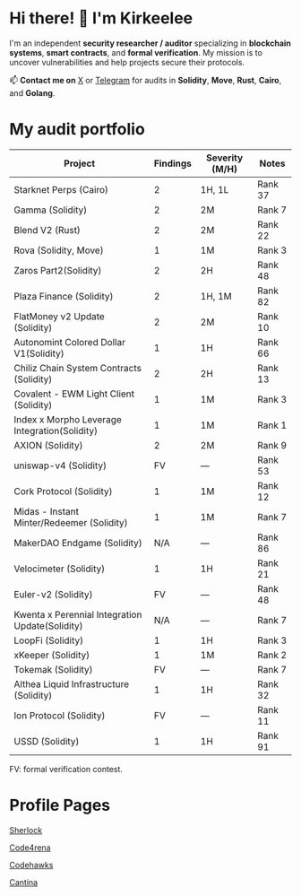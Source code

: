 # Hi there! 👋 I'm Kirkeelee

I'm an independent **security researcher / auditor** specializing in **blockchain systems**, **smart contracts**, and **formal verification**. My mission is to uncover vulnerabilities and help projects secure their protocols.

📫 **Contact me on** [X](https://x.com/0xKER2) or [Telegram](http://t.me/Oxker2) for audits in **Solidity**, **Move**, **Rust**, **Cairo**, and **Golang**.



# My audit portfolio

| Project                             | Findings | Severity (M/H) | Notes       |
|-------------------------------------|----------|----------------|-------------|
|Starknet Perps (Cairo)                     |  2       |1H, 1L          | Rank 37     | 
Gamma  (Solidity)                              | 2        |  2M            | Rank 7   |
|Blend V2 (Rust)                     | 2        | 2M             | Rank 22    |
| Rova    (Solidity, Move)                            | 1        | 1M             | Rank 3      |
| Zaros Part2(Solidity)                         | 2        | 2H             | Rank 48     |
| Plaza Finance (Solidity)                      | 2        | 1H, 1M         | Rank 82     |
| FlatMoney v2 Update (Solidity)               | 2        | 2M             | Rank 10     |
| Autonomint Colored Dollar V1(Solidity)        | 1        | 1H             | Rank 66     |
| Chiliz Chain System Contracts (Solidity)      | 2        | 2H             | Rank 13     |
| Covalent - EWM Light Client  (Solidity)       | 1        | 1M             | Rank 3      |
| Index x Morpho Leverage Integration(Solidity) | 1        | 1M             | Rank 1      |
| AXION                (Solidity)               | 2        | 2M             | Rank 9      |
| uniswap-v4        (Solidity)                  | FV       | —              | Rank 53     |
| Cork Protocol   (Solidity)                    | 1        | 1M             | Rank 12     |
| Midas - Instant Minter/Redeemer (Solidity)    | 1        | 1M             | Rank 7      |
| MakerDAO Endgame    (Solidity)                | N/A      | —              | Rank 86     |
| Velocimeter    (Solidity)                     | 1        | 1H             | Rank 21     |
| Euler-v2   (Solidity)                         | FV       | —              | Rank 48     |
| Kwenta x Perennial Integration Update(Solidity) | N/A    | —              | Rank 7      |
| LoopFi                  (Solidity)            | 1        | 1H             | Rank 3      |
| xKeeper               (Solidity)              | 1        | 1M             | Rank 2      |
| Tokemak             (Solidity)                | FV       | —              | Rank 7      |
| Althea Liquid Infrastructure (Solidity)       | 1        | 1H             | Rank 32     |
| Ion Protocol          (Solidity)              | FV       | —              | Rank 11     |
| USSD              (Solidity)                  | 1        | 1H             | Rank 91     |

FV: formal verification contest.

# Profile Pages
[Sherlock](https://audits.sherlock.xyz/watson/Kirkeelee)

[Code4rena](https://code4rena.com/@Kirkeelee)

[Codehawks](https://profiles.cyfrin.io/u/kirkeelee)

[Cantina](https://cantina.xyz/u/kirkeelee)

